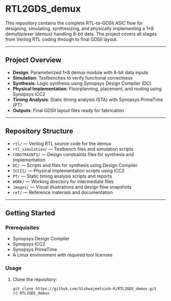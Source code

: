 # RTL2GDS_demux

This repository contains the complete RTL-to-GDSII ASIC flow for designing, simulating, synthesizing, and physically implementing a 1×8 demultiplexer (demux) handling 8-bit data. The project covers all stages from Verilog RTL coding through to final GDSII layout.

---

## Project Overview

- **Design**: Parameterized 1×8 demux module with 8-bit data inputs
- **Simulation**: Testbenches to verify functional correctness
- **Synthesis**: Logic synthesis using Synopsys Design Compiler (DC)
- **Physical Implementation**: Floorplanning, placement, and routing using Synopsys ICC2
- **Timing Analysis**: Static timing analysis (STA) with Synopsys PrimeTime (PT)
- **Outputs**: Final GDSII layout files ready for fabrication

---

## Repository Structure

- `rtl/` — Verilog RTL source code for the demux
- `rtl_simulation/` — Testbench files and simulation scripts
- `CONSTRAINTS/` — Design constraints files for synthesis and implementation
- `DC/` — Scripts and files for synthesis using Design Compiler
- `ICCII/` — Physical implementation scripts using ICC2
- `PT/` — Static timing analysis scripts and reports
- `WORK/` — Working directory for intermediate files
- `images/` — Visual illustrations and design flow snapshots
- `ref/` — Reference materials and documentation

---

## Getting Started

### Prerequisites

- Synopsys Design Compiler
- Synopsys ICC2
- Synopsys PrimeTime
- A Linux environment with required tool licenses

### Usage

1. Clone the repository:

   ```bash
   git clone https://github.com/Vishwajeetsinh-K/RTL2GDS_demux.git
   cd RTL2GDS_demux
